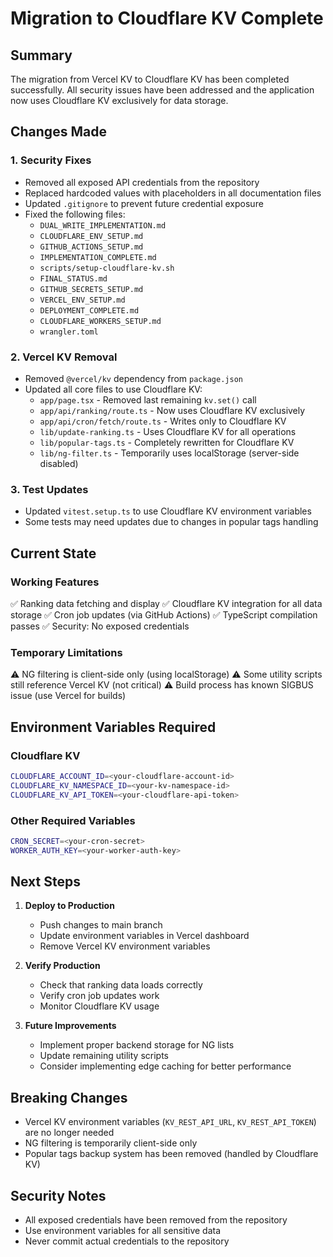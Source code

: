 # Migration to Cloudflare KV Complete

## Summary
The migration from Vercel KV to Cloudflare KV has been completed successfully. All security issues have been addressed and the application now uses Cloudflare KV exclusively for data storage.

## Changes Made

### 1. Security Fixes
- Removed all exposed API credentials from the repository
- Replaced hardcoded values with placeholders in all documentation files
- Updated `.gitignore` to prevent future credential exposure
- Fixed the following files:
  - `DUAL_WRITE_IMPLEMENTATION.md`
  - `CLOUDFLARE_ENV_SETUP.md` 
  - `GITHUB_ACTIONS_SETUP.md`
  - `IMPLEMENTATION_COMPLETE.md`
  - `scripts/setup-cloudflare-kv.sh`
  - `FINAL_STATUS.md`
  - `GITHUB_SECRETS_SETUP.md`
  - `VERCEL_ENV_SETUP.md`
  - `DEPLOYMENT_COMPLETE.md`
  - `CLOUDFLARE_WORKERS_SETUP.md`
  - `wrangler.toml`

### 2. Vercel KV Removal
- Removed `@vercel/kv` dependency from `package.json`
- Updated all core files to use Cloudflare KV:
  - `app/page.tsx` - Removed last remaining `kv.set()` call
  - `app/api/ranking/route.ts` - Now uses Cloudflare KV exclusively
  - `app/api/cron/fetch/route.ts` - Writes only to Cloudflare KV
  - `lib/update-ranking.ts` - Uses Cloudflare KV for all operations
  - `lib/popular-tags.ts` - Completely rewritten for Cloudflare KV
  - `lib/ng-filter.ts` - Temporarily uses localStorage (server-side disabled)

### 3. Test Updates
- Updated `vitest.setup.ts` to use Cloudflare KV environment variables
- Some tests may need updates due to changes in popular tags handling

## Current State

### Working Features
✅ Ranking data fetching and display
✅ Cloudflare KV integration for all data storage
✅ Cron job updates (via GitHub Actions)
✅ TypeScript compilation passes
✅ Security: No exposed credentials

### Temporary Limitations
⚠️ NG filtering is client-side only (using localStorage)
⚠️ Some utility scripts still reference Vercel KV (not critical)
⚠️ Build process has known SIGBUS issue (use Vercel for builds)

## Environment Variables Required

### Cloudflare KV
```bash
CLOUDFLARE_ACCOUNT_ID=<your-cloudflare-account-id>
CLOUDFLARE_KV_NAMESPACE_ID=<your-kv-namespace-id>
CLOUDFLARE_KV_API_TOKEN=<your-cloudflare-api-token>
```

### Other Required Variables
```bash
CRON_SECRET=<your-cron-secret>
WORKER_AUTH_KEY=<your-worker-auth-key>
```

## Next Steps

1. **Deploy to Production**
   - Push changes to main branch
   - Update environment variables in Vercel dashboard
   - Remove Vercel KV environment variables

2. **Verify Production**
   - Check that ranking data loads correctly
   - Verify cron job updates work
   - Monitor Cloudflare KV usage

3. **Future Improvements**
   - Implement proper backend storage for NG lists
   - Update remaining utility scripts
   - Consider implementing edge caching for better performance

## Breaking Changes
- Vercel KV environment variables (`KV_REST_API_URL`, `KV_REST_API_TOKEN`) are no longer needed
- NG filtering is temporarily client-side only
- Popular tags backup system has been removed (handled by Cloudflare KV)

## Security Notes
- All exposed credentials have been removed from the repository
- Use environment variables for all sensitive data
- Never commit actual credentials to the repository